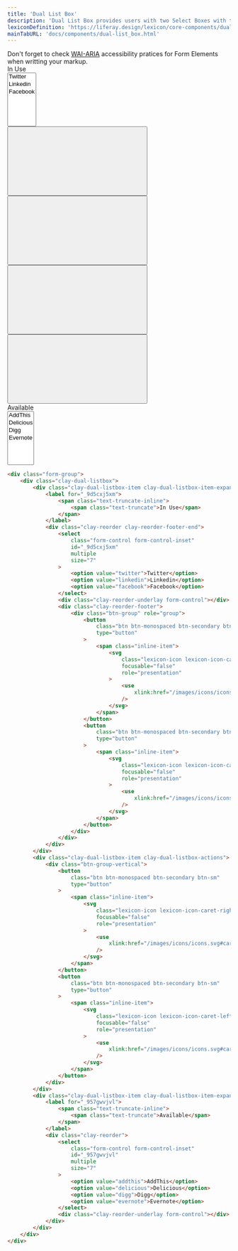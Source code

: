 ```yaml
---
title: 'Dual List Box'
description: 'Dual List Box provides users with two Select Boxes with the ability to move items between lists.'
lexiconDefinition: 'https://liferay.design/lexicon/core-components/dual-listbox/'
mainTabURL: 'docs/components/dual-list_box.html'
---
```


<div class="clay-site-alert alert alert-warning">
	Don't forget to check <a href="https://www.w3.org/TR/wai-aria-practices/#aria_lh_form">WAI-ARIA</a> accessibility pratices for Form Elements when writting your markup.
</div>

<div class="sheet-example">
    <div class="form-group">
		<div class="clay-dual-listbox">
			<div class="clay-dual-listbox-item clay-dual-listbox-item-expand">
				<label for="_9d5cxj5xm">
					<span class="text-truncate-inline">
						<span class="text-truncate">In Use</span>
					</span>
				</label>
				<div class="clay-reorder clay-reorder-footer-end">
					<select class="form-control form-control-inset" id="_9d5cxj5xm" multiple size="7">
						<option value="twitter">Twitter</option>
						<option value="linkedin">Linkedin</option>
						<option value="facebook">Facebook</option>
					</select>
					<div class="clay-reorder-underlay form-control"></div>
					<div class="clay-reorder-footer">
						<div class="btn-group" role="group">
							<button class="btn btn-monospaced btn-secondary btn-sm" type="button">
								<span class="inline-item">
									<svg class="lexicon-icon lexicon-icon-caret-top" focusable="false" role="presentation">
                                        <use xlink:href="/images/icons/icons.svg#caret-top" />
									</svg>
								</span>
							</button>
							<button class="btn btn-monospaced btn-secondary btn-sm" type="button">
								<span class="inline-item">
									<svg class="lexicon-icon lexicon-icon-caret-bottom" focusable="false" role="presentation">
										<use xlink:href="/images/icons/icons.svg#caret-bottom" />
									</svg>
								</span>
							</button>
						</div>
					</div>
				</div>
			</div>
    		<div class="clay-dual-listbox-item clay-dual-listbox-actions">
    			<div class="btn-group-vertical">
    				<button class="btn btn-monospaced btn-secondary btn-sm" type="button">
    					<span class="inline-item">
    						<svg class="lexicon-icon lexicon-icon-caret-right" focusable="false" role="presentation">
    							<use xlink:href="/images/icons/icons.svg#caret-right" />
    						</svg>
    					</span>
    				</button>
    				<button class="btn btn-monospaced btn-secondary btn-sm" type="button">
    					<span class="inline-item">
    						<svg class="lexicon-icon lexicon-icon-caret-left" focusable="false" role="presentation">
    							<use xlink:href="/images/icons/icons.svg#caret-left" />
    						</svg>
    					</span>
    				</button>
    			</div>
    		</div>
    		<div class="clay-dual-listbox-item clay-dual-listbox-item-expand">
    			<label for="_957gwvjvl">
    				<span class="text-truncate-inline">
    					<span class="text-truncate">Available</span>
    				</span>
    			</label>
    			<div class="clay-reorder">
    				<select class="form-control form-control-inset" id="_957gwvjvl" multiple size="7">
    					<option value="addthis">AddThis</option>
    					<option value="delicious">Delicious</option>
    					<option value="digg">Digg</option>
    					<option value="evernote">Evernote</option>
    				</select>
    				<div class="clay-reorder-underlay form-control"></div>
    			</div>
    		</div>
    	</div>
    </div>
</div>

```html
<div class="form-group">
	<div class="clay-dual-listbox">
		<div class="clay-dual-listbox-item clay-dual-listbox-item-expand">
			<label for="_9d5cxj5xm">
				<span class="text-truncate-inline">
					<span class="text-truncate">In Use</span>
				</span>
			</label>
			<div class="clay-reorder clay-reorder-footer-end">
				<select
					class="form-control form-control-inset"
					id="_9d5cxj5xm"
					multiple
					size="7"
				>
					<option value="twitter">Twitter</option>
					<option value="linkedin">Linkedin</option>
					<option value="facebook">Facebook</option>
				</select>
				<div class="clay-reorder-underlay form-control"></div>
				<div class="clay-reorder-footer">
					<div class="btn-group" role="group">
						<button
							class="btn btn-monospaced btn-secondary btn-sm"
							type="button"
						>
							<span class="inline-item">
								<svg
									class="lexicon-icon lexicon-icon-caret-top"
									focusable="false"
									role="presentation"
								>
									<use
										xlink:href="/images/icons/icons.svg#caret-top"
									/>
								</svg>
							</span>
						</button>
						<button
							class="btn btn-monospaced btn-secondary btn-sm"
							type="button"
						>
							<span class="inline-item">
								<svg
									class="lexicon-icon lexicon-icon-caret-bottom"
									focusable="false"
									role="presentation"
								>
									<use
										xlink:href="/images/icons/icons.svg#caret-bottom"
									/>
								</svg>
							</span>
						</button>
					</div>
				</div>
			</div>
		</div>
		<div class="clay-dual-listbox-item clay-dual-listbox-actions">
			<div class="btn-group-vertical">
				<button
					class="btn btn-monospaced btn-secondary btn-sm"
					type="button"
				>
					<span class="inline-item">
						<svg
							class="lexicon-icon lexicon-icon-caret-right"
							focusable="false"
							role="presentation"
						>
							<use
								xlink:href="/images/icons/icons.svg#caret-right"
							/>
						</svg>
					</span>
				</button>
				<button
					class="btn btn-monospaced btn-secondary btn-sm"
					type="button"
				>
					<span class="inline-item">
						<svg
							class="lexicon-icon lexicon-icon-caret-left"
							focusable="false"
							role="presentation"
						>
							<use
								xlink:href="/images/icons/icons.svg#caret-left"
							/>
						</svg>
					</span>
				</button>
			</div>
		</div>
		<div class="clay-dual-listbox-item clay-dual-listbox-item-expand">
			<label for="_957gwvjvl">
				<span class="text-truncate-inline">
					<span class="text-truncate">Available</span>
				</span>
			</label>
			<div class="clay-reorder">
				<select
					class="form-control form-control-inset"
					id="_957gwvjvl"
					multiple
					size="7"
				>
					<option value="addthis">AddThis</option>
					<option value="delicious">Delicious</option>
					<option value="digg">Digg</option>
					<option value="evernote">Evernote</option>
				</select>
				<div class="clay-reorder-underlay form-control"></div>
			</div>
		</div>
	</div>
</div>
```
